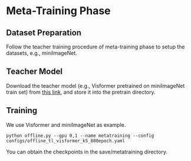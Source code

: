 # Meta-Training Phase

## Dataset Preparation

Follow the teacher training procedure of meta-training phase to setup the datasets, e.g., miniImageNet. 

## Teacher Model
Download the teacher model (e.g., Visformer pretrained on miniImageNet train set) from [this link](https://drive.google.com/drive/folders/1v4_R1HCMIUyLb81DaJxSwAFcpHKfdEQH?usp=sharing), and store it into the pretrain directory. 

## Training
We use Visformer and miniImageNet as example. 
```shell
python offline.py --gpu 0,1 --name metatraining --config configs/offline_tl_visformer_k5_800epoch.yaml
```
You can obtain the checkpoints in the save/metatraining directory. 